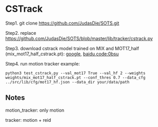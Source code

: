 # CSTrack

Step1.  git clone https://github.com/JudasDie/SOTS.git


Step2. replace https://github.com/JudasDie/SOTS/blob/master/lib/tracker/cstrack.py


Step3. download cstrack model trained on MIX and MOT17_half (mix_mot17_half_cstrack.pt): [google](https://drive.google.com/file/d/1OG5PDj_CYmMiw3dN6pZ0FsgqY__CIDx1/view?usp=sharing), [baidu,code:0bsu](https://pan.baidu.com/s/1Z2VnE-OhZIPmgX6-4r9Z1Q)


Step4. run motion tracker example:
```
python3 test_cstrack.py --val_mot17 True --val_hf 2 --weights weights/mix_mot17_half_cstrack.pt --conf_thres 0.7 --data_cfg ../src/lib/cfg/mot17_hf.json --data_dir your/data/path
```


## Notes
motion_tracker: only motion

tracker: motion + reid







